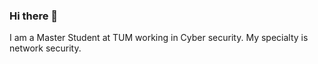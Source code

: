 ### Hi there 👋

I am a Master Student at TUM working in Cyber security. My specialty is network security.
